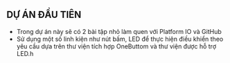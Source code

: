 ## DỰ ÁN ĐẦU TIÊN

- Trong dự án này sẽ có 2 bài tập nhỏ làm quen với Platform IO và GitHub
- Sử dụng một số linh kiện như nút bấm, LED để thực hiện điều khiển theo yêu cầu dựa trên thư viện tích hợp OneButtom và thư viện được hỗ trợ LED.h
     
